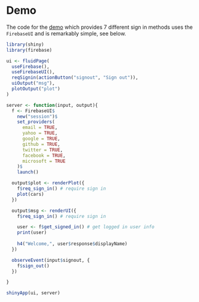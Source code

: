 # Demo

The code for the [demo](https://shiny.john-coene.com/firebase) which provides 7 different sign in methods uses the `FirebaseUI` and is remarkably simple, see below.

```r
library(shiny)
library(firebase)

ui <- fluidPage(
  useFirebase(),
  useFirebaseUI(),
  reqSignin(actionButton("signout", "Sign out")),
  uiOutput("msg"),
  plotOutput("plot")
)

server <- function(input, output){
  f <- FirebaseUI$
    new("session")$
    set_providers(
      email = TRUE,
      yahoo = TRUE,
      google = TRUE,
      github = TRUE,
      twitter = TRUE,
      facebook = TRUE,
      microsoft = TRUE
    )$
    launch()

  output$plot <- renderPlot({
    f$req_sign_in() # require sign in
    plot(cars)
  })

  output$msg <- renderUI({
    f$req_sign_in() # require sign in

    user <- f$get_signed_in() # get logged in user info
    print(user)
    
    h4("Welcome,", user$response$displayName)
  })

  observeEvent(input$signout, {
    f$sign_out()
  })

}

shinyApp(ui, server)
```
